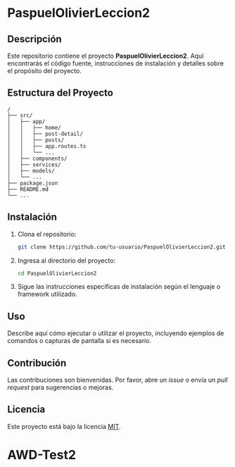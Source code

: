 # PaspuelOlivierLeccion2

## Descripción

Este repositorio contiene el proyecto **PaspuelOlivierLeccion2**. Aquí encontrarás el código fuente, instrucciones de instalación y detalles sobre el propósito del proyecto.

## Estructura del Proyecto

```
/
├── src/
│   ├── app/
│   │   ├── home/
│   │   ├── post-detail/
│   │   ├── posts/
│   │   ├── app.routes.ts
│   │   └── ...
│   ├── components/
│   ├── services/
│   ├── models/
│   └── ...
├── package.json
├── README.md
└── ...
```

## Instalación

1. Clona el repositorio:
    ```bash
    git clone https://github.com/tu-usuario/PaspuelOlivierLeccion2.git
    ```
2. Ingresa al directorio del proyecto:
    ```bash
    cd PaspuelOlivierLeccion2
    ```
3. Sigue las instrucciones específicas de instalación según el lenguaje o framework utilizado.

## Uso

Describe aquí cómo ejecutar o utilizar el proyecto, incluyendo ejemplos de comandos o capturas de pantalla si es necesario.

## Contribución

Las contribuciones son bienvenidas. Por favor, abre un _issue_ o envía un _pull request_ para sugerencias o mejoras.

## Licencia

Este proyecto está bajo la licencia [MIT](LICENSE).
# AWD-Test2
